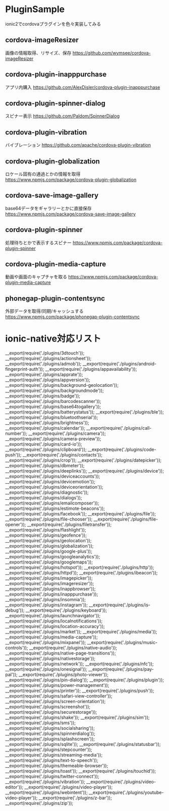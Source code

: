 # PluginSample
ionic2でcordovaプラグインを色々実装してみる


## cordova-imageResizer
画像の情報取得、リサイズ、保存
https://github.com/wymsee/cordova-imageResizer


## cordova-plugin-inapppurchase
アプリ内購入
https://github.com/AlexDisler/cordova-plugin-inapppurchase


## cordova-plugin-spinner-dialog
スピナー表示
https://github.com/Paldom/SpinnerDialog


## cordova-plugin-vibration
バイブレーション
https://github.com/apache/cordova-plugin-vibration


## cordova-plugin-globalization
ロケール固有の通過とかの情報を取得
https://www.npmjs.com/package/cordova-plugin-globalization


## cordova-save-image-gallery
base64データをギャラリーとかに直接保存
https://www.npmjs.com/package/cordova-save-image-gallery


## cordova-plugin-spinner
処理待ちとかで表示するスピナー
https://www.npmjs.com/package/cordova-plugin-spinner


## cordova-plugin-media-capture
動画や画面のキャプチャを取る
https://www.npmjs.com/package/cordova-plugin-media-capture



## phonegap-plugin-contentsync
外部データを取得/同期/キャッシュする
https://www.npmjs.com/package/phonegap-plugin-contentsync



# ionic-native対応リスト

__export(require('./plugins/3dtouch'));
__export(require('./plugins/actionsheet'));
__export(require('./plugins/admob'));
__export(require('./plugins/android-fingerprint-auth'));
__export(require('./plugins/appavailability'));
__export(require('./plugins/apprate'));
__export(require('./plugins/appversion'));
__export(require('./plugins/background-geolocation'));
__export(require('./plugins/backgroundmode'));
__export(require('./plugins/badge'));
__export(require('./plugins/barcodescanner'));
__export(require('./plugins/base64togallery'));
__export(require('./plugins/batterystatus'));
__export(require('./plugins/ble'));
__export(require('./plugins/bluetoothserial'));
__export(require('./plugins/brightness'));
__export(require('./plugins/calendar'));
__export(require('./plugins/call-number'));
__export(require('./plugins/camera'));
__export(require('./plugins/camera-preview'));
__export(require('./plugins/card-io'));
__export(require('./plugins/clipboard'));
__export(require('./plugins/code-push'));
__export(require('./plugins/contacts'));
__export(require('./plugins/crop'));
__export(require('./plugins/datepicker'));
__export(require('./plugins/dbmeter'));
__export(require('./plugins/deeplinks'));
__export(require('./plugins/device'));
__export(require('./plugins/deviceaccounts'));
__export(require('./plugins/devicemotion'));
__export(require('./plugins/deviceorientation'));
__export(require('./plugins/diagnostic'));
__export(require('./plugins/dialogs'));
__export(require('./plugins/emailcomposer'));
__export(require('./plugins/estimote-beacons'));
__export(require('./plugins/facebook'));
__export(require('./plugins/file'));
__export(require('./plugins/file-chooser'));
__export(require('./plugins/file-opener'));
__export(require('./plugins/filetransfer'));
__export(require('./plugins/flashlight'));
__export(require('./plugins/geofence'));
__export(require('./plugins/geolocation'));
__export(require('./plugins/globalization'));
__export(require('./plugins/google-plus'));
__export(require('./plugins/googleanalytics'));
__export(require('./plugins/googlemaps'));
__export(require('./plugins/hotspot'));
__export(require('./plugins/http'));
__export(require('./plugins/httpd'));
__export(require('./plugins/ibeacon'));
__export(require('./plugins/imagepicker'));
__export(require('./plugins/imageresizer'));
__export(require('./plugins/inappbrowser'));
__export(require('./plugins/inapppurchase'));
__export(require('./plugins/insomnia'));
__export(require('./plugins/instagram'));
__export(require('./plugins/is-debug'));
__export(require('./plugins/keyboard'));
__export(require('./plugins/launchnavigator'));
__export(require('./plugins/localnotifications'));
__export(require('./plugins/location-accuracy'));
__export(require('./plugins/market'));
__export(require('./plugins/media'));
__export(require('./plugins/media-capture'));
__export(require('./plugins/mixpanel'));
__export(require('./plugins/music-controls'));
__export(require('./plugins/native-audio'));
__export(require('./plugins/native-page-transitions'));
__export(require('./plugins/nativestorage'));
__export(require('./plugins/network'));
__export(require('./plugins/nfc'));
__export(require('./plugins/onesignal'));
__export(require('./plugins/pay-pal'));
__export(require('./plugins/photo-viewer'));
__export(require('./plugins/pin-dialog'));
__export(require('./plugins/plugin'));
__export(require('./plugins/power-management'));
__export(require('./plugins/printer'));
__export(require('./plugins/push'));
__export(require('./plugins/safari-view-controller'));
__export(require('./plugins/screen-orientation'));
__export(require('./plugins/screenshot'));
__export(require('./plugins/securestorage'));
__export(require('./plugins/shake'));
__export(require('./plugins/sim'));
__export(require('./plugins/sms'));
__export(require('./plugins/socialsharing'));
__export(require('./plugins/spinnerdialog'));
__export(require('./plugins/splashscreen'));
__export(require('./plugins/sqlite'));
__export(require('./plugins/statusbar'));
__export(require('./plugins/stepcounter'));
__export(require('./plugins/streaming-media'));
__export(require('./plugins/text-to-speech'));
__export(require('./plugins/themeable-browser'));
__export(require('./plugins/toast'));
__export(require('./plugins/touchid'));
__export(require('./plugins/twitter-connect'));
__export(require('./plugins/vibration'));
__export(require('./plugins/video-editor'));
__export(require('./plugins/video-player'));
__export(require('./plugins/webintent'));
__export(require('./plugins/youtube-video-player'));
__export(require('./plugins/z-bar'));
__export(require('./plugins/zip'));
